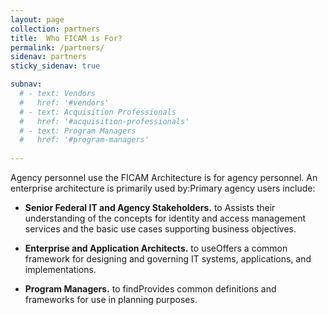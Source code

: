 ```yaml
---
layout: page
collection: partners
title:  Who FICAM is For?
permalink: /partners/
sidenav: partners
sticky_sidenav: true

subnav:
  # - text: Vendors
  #   href: '#vendors'
  # - text: Acquisition Professionals
  #   href: '#acquisition-professionals'
  # - text: Program Managers
  #   href: '#program-managers'
    
---
```


Agency personnel use the FICAM Architecture is for agency personnel. An enterprise architecture is primarily used by:Primary agency users include:

- **Senior Federal IT and Agency Stakeholders.**  to Assists their understanding of the concepts for identity and access management services and the basic use cases supporting business objectives.

- **Enterprise and Application Architects.** to useOffers a common framework for designing and governing IT systems, applications, and implementations.

- **Program Managers.** to findProvides common definitions and frameworks for use in planning purposes.